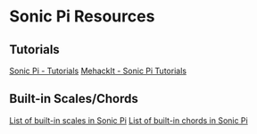 # Sonic Pi Resources

## Tutorials
[Sonic Pi - Tutorials](https://sonic-pi.net/tutorial.html)
[MehackIt - Sonic Pi Tutorials](https://sonic-pi.mehackit.org/)

## Built-in Scales/Chords
[List of built-in scales in Sonic Pi](https://www.rubydoc.info/github/samaaron/sonic-pi/SonicPi/Scale)
[List of built-in chords in Sonic Pi](https://www.rubydoc.info/github/samaaron/sonic-pi/SonicPi/Chord)
